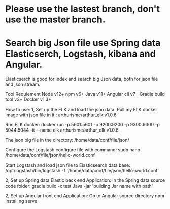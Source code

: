 #  Please use the lastest branch, don't use the master branch.

#  Search big Json file use Spring data Elasticserch, Logstash, kibana and Angular.

Elasticserch is good for index and search big Json data, both for json file and json stream.

Tool Requiement
Node v12+ npm v6+ Java v11+ Angular cli v7+ Gradle build tool v3+ Docker v1.3+

How to use:
1, Set up the ELK and load the json data:
Pull my ELK docker image with json file in it : arthurisme/arthur_elk:v1.0.6

Run ELK docker: docker run -p 5601:5601 -p 9200:9200 -p 9300:9300 -p 5044:5044 -it --name elk arthurisme/arthur_elk:v1.0.6

The json big file in the directory: /home/data/conf/file/json/

Configure the Logstash configure file with command: sudo nano /home/data/conf/file/json/hello-world.conf

Start Logstash and load json file to Elasticsearch data base:
 /opt/logstash/bin/logstash -f '/home/data/conf/file/json/hello-world.conf'

2, Set up Spring data Elastic back end Application:
In the Spring data source code folder:
gradle build -x test
Java -jar 'building Jar name with path'

2, Set up Angular front end Application:
Go to Angular source directory
npm install ng serve
